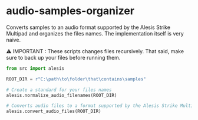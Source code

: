 # audio-samples-organizer

Converts samples to an audio format supported by the Alesis Strike Multipad and organizes the files names. The implementation itself is very naive.

⚠️ IMPORTANT : These scripts changes files recursively. That said, make sure to back up your files before running them.

```python
from src import alesis

ROOT_DIR = r"C:\path\to\folder\that\contains\samples"

# Create a standard for your files names
alesis.normalize_audio_filenames(ROOT_DIR)

# Converts audio files to a format supported by the Alesis Strike Multipad
alesis.convert_audio_files(ROOT_DIR)
```
